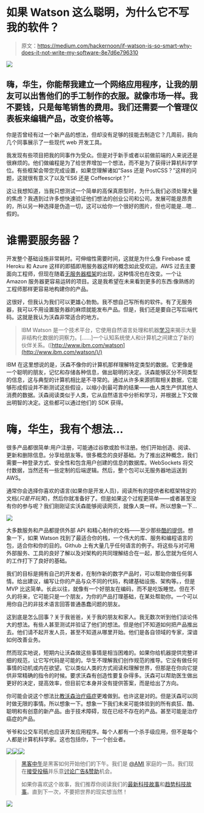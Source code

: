 # 如果 Watson 这么聪明，为什么它不写我的软件？

> 原文：<https://medium.com/hackernoon/if-watson-is-so-smart-why-does-it-not-write-my-software-8e7d6e796310>

![](img/bf18a68216c4697264b9e73830f84e29.png)

## 嗨，华生，你能帮我建立一个网络应用程序，让我的朋友可以出售他们的手工制作的衣服。就像市场一样。我不要钱，只是每笔销售的费用。我们还需要一个管理仪表板来编辑产品，改变价格等。

你是否曾经有过一个新产品的想法，但却没有足够的技能去制造它？几周前，我向几个同事展示了一些现代 web 开发工具。

我发现有些项目把我的同事作为受众。但是对于新手或者以前做前端的人来说还是很麻烦的。他们做编程是为了给世界增加一个想法，而不是为了获得计算机科学学位。有些框架会带您完成设置，如果您理解诸如“Sass 还是 PostCSS？”这样的问题，这就很有意义了以及“ES6 还是 Coffeescript？”

这让我想知道，当我只想测试一个简单的高保真原型时，为什么我们必须处理大量的焦虑？我遇到过许多想快速验证他们想法的创业公司和公司。发展可能是昂贵的，所以另一种选择是伪造一切，这可以给你一个很好的图片，但也可能是…嗯…假的。

# 谁需要服务器？

开发整个基础设施非常耗时。可伸缩性需要时间，这就是为什么像 Firebase 或 Heroku 和 Azure 这样的即插即用服务器这样的概念如此受欢迎。AWS 过去主要面向工程师，但现在随着[无服务器框架](https://serverless.com)的出现，这种情况也在改变。一个让 Amazon 服务器更容易运转的项目。这是我希望在未来看到更多的东西:像熟练的工程师那样更容易地构建你的产品。

这很好，但我认为我们可以更雄心勃勃。我不想自己写所有的软件。有了无服务器，我可以不用设置服务器的麻烦就能发布产品。但是，我们还是要自己写后端代码。这就是我认为沃森非常适合的地方。

> IBM Watson 是一个技术平台，它使用自然语言处理和机器[学习](https://hackernoon.com/tagged/learning)来揭示大量非结构化数据的洞察力。[……]一个认知系统使人和计算机之间建立了新的伙伴关系。([http://www.ibm.com/watson](http://www.ibm.com/watson/)/)

IBM 在这里想说的是，沃森不像你的计算机那样理解特定类型的数据。它更像是一个聪明的朋友，记忆和存储各种信息，做出聪明的决定。沃森能够区分不同类型的信息，这与典型的计算机相比是不寻常的。通过从许多来源抓取相关数据，它能够形成假设并不断测试这些假设，以缩小到最可靠的结果——由人类生产供其他人消费的数据。沃森阅读类似于人类，它从自然语言中分析和学习，并根据上下文做出明智的决定。这些都可以通过他们的 SDK 获得。

# 嗨，华生，我有个想法…

很多产品都很简单:用户注册，可能通过谷歌或脸书注册。他们开始创造、阅读、更新和删除信息。分享给朋友等。很多概念的良好基础。为了推出这种概念，我们需要一种登录方式、安全性和包含用户创建的信息的数据库。WebSockets 将交付数据，当然还有一些定制的后端逻辑。然后，整个包可以无服务器地运送到 AWS。

通常你会选择你喜欢的语言(如果你是开发人员)，阅读所有的提供者和框架特定的文档(*只是开玩笑*)，然后你就准备好了。但是如果这个过程更简单——或者甚至没有你的参与呢？我们刚刚证实沃森能够阅读网页，就像人类一样。所以想象一下…

![](img/3ab468fe615182c636939c66e406106c.png)

大多数服务和产品都提供外部 API 和精心制作的文档——至少那些[酷的提供](https://stripe.com)。想象一下，如果 Watson 找到了最适合你的栈，一个伟大的库、服务和编程语言的包，适合你和你的目的。Github 上有大量几乎任何语言的例子。将这些与对可用外部服务、工具的良好了解以及对架构的共同理解结合在一起，那么您就为任何人的工作打下了良好的基础。

我们的目标是拥有自己的开发者，在制作新的数字产品时，可以帮助你做任何事情。给出建议，编写让你的产品与众不同的代码，构建基础设施、架构等。，但是 MVP 比这简单。长此以往，就像有一个好朋友在编码，而不是吃饭睡觉。但在不久的将来，它可能只是一个朋友，为你的产品打理基础，在某处帮助你。一个可以用你自己的非技术语言回答普通愚蠢问题的朋友。

这到底是怎么回事？关于我爸爸，关于我的朋友和家人。我无数次听到他们谈论伟大的想法。有些人甚至测试并验证了他们的想法。但是他们不知道如何把产品推出去。他们请不起开发人员，甚至不知道从哪里开始。他们是各自领域的专家，深谙如何改善业务。

然而现实地说，短期内让沃森做这些事情是相当困难的。如果你给机器提供完整详细的规范，让它写代码是可能的。华生不理解我们创作规范的推导。它没有做任何事情的动机或内在欲望。它以类似人类的方式阅读和理解世界，但那是在你向它提供非常精确的指令的时候。要求沃森有创造性要复杂得多。沃森可以帮助医生做出更好的决定，提高效率，但目前它本身并没有提供答案，而是给出了方向。

你可能会说这个想法比[教沃森治疗癌症](http://www.ibm.com/watson/health/oncology/)更难做到。也许这是对的。但是沃森可以同时做无限的事情。所以想象一下。想象一下我们未来可能体验到的所有疯狂、酷、聪明和有创意的新产品。由于技术障碍，现在已经不存在的产品。甚至可能是治疗癌症的产品。

爷爷和公交车司机也应该开发应用程序。每个人都有一个杀手级应用，但不是每个人都是计算机科学家。这也包括你，下一个创业者。

[![](img/50ef4044ecd4e250b5d50f368b775d38.png)](http://bit.ly/HackernoonFB)[![](img/979d9a46439d5aebbdcdca574e21dc81.png)](https://goo.gl/k7XYbx)[![](img/2930ba6bd2c12218fdbbf7e02c8746ff.png)](https://goo.gl/4ofytp)

> [黑客中午](http://bit.ly/Hackernoon)是黑客如何开始他们的下午。我们是 [@AMI](http://bit.ly/atAMIatAMI) 家庭的一员。我们现在[接受投稿](http://bit.ly/hackernoonsubmission)并乐意[讨论广告&赞助](mailto:partners@amipublications.com)机会。
> 
> 如果你喜欢这个故事，我们推荐你阅读我们的[最新科技故事](http://bit.ly/hackernoonlatestt)和[趋势科技故事](https://hackernoon.com/trending)。直到下一次，不要把世界的现实想当然！

[![](img/be0ca55ba73a573dce11effb2ee80d56.png)](https://goo.gl/Ahtev1)